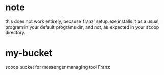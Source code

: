 # note

this does not work entirely, because franz' setup.exe installs it as a usual program in your default programs dir, and not, as expected in your scoop directory.

# my-bucket
scoop bucket for messenger managing tool Franz

